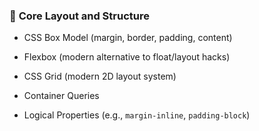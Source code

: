 
### 🧱 **Core Layout and Structure**

- CSS Box Model (margin, border, padding, content)
    
- Flexbox (modern alternative to float/layout hacks)
    
- CSS Grid (modern 2D layout system)
    
- Container Queries
    
- Logical Properties (e.g., `margin-inline`, `padding-block`)
    
